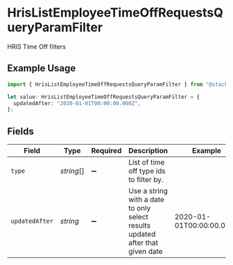 # HrisListEmployeeTimeOffRequestsQueryParamFilter

HRIS Time Off filters

## Example Usage

```typescript
import { HrisListEmployeeTimeOffRequestsQueryParamFilter } from "@stackone/stackone-client-ts/sdk/models/operations";

let value: HrisListEmployeeTimeOffRequestsQueryParamFilter = {
  updatedAfter: "2020-01-01T00:00:00.000Z",
};
```

## Fields

| Field                                                                         | Type                                                                          | Required                                                                      | Description                                                                   | Example                                                                       |
| ----------------------------------------------------------------------------- | ----------------------------------------------------------------------------- | ----------------------------------------------------------------------------- | ----------------------------------------------------------------------------- | ----------------------------------------------------------------------------- |
| `type`                                                                        | *string*[]                                                                    | :heavy_minus_sign:                                                            | List of time off type ids to filter by.                                       |                                                                               |
| `updatedAfter`                                                                | *string*                                                                      | :heavy_minus_sign:                                                            | Use a string with a date to only select results updated after that given date | 2020-01-01T00:00:00.000Z                                                      |